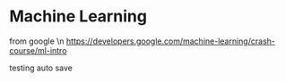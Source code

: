 # Machine Learning
from google \n
https://developers.google.com/machine-learning/crash-course/ml-intro

testing auto save
